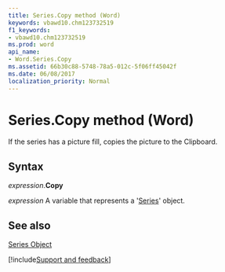 ```yaml
---
title: Series.Copy method (Word)
keywords: vbawd10.chm123732519
f1_keywords:
- vbawd10.chm123732519
ms.prod: word
api_name:
- Word.Series.Copy
ms.assetid: 66b30c88-5748-78a5-012c-5f06ff45042f
ms.date: 06/08/2017
localization_priority: Normal
---
```



# Series.Copy method (Word)

If the series has a picture fill, copies the picture to the Clipboard.


## Syntax

_expression_.**Copy**

 _expression_ A variable that represents a '[Series](Word.Series.md)' object.


## See also


[Series Object](Word.Series.md)

[!include[Support and feedback](~/includes/feedback-boilerplate.md)]